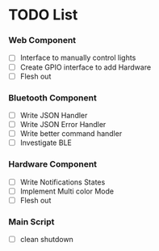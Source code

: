# TODO List

### Web Component

- [ ] Interface to manually control lights
- [ ] Create GPIO interface to add Hardware
- [ ] Flesh out

### Bluetooth Component

- [ ] Write JSON Handler
- [ ] Write JSON Error Handler
- [ ] Write better command handler
- [ ] Investigate BLE

### Hardware Component

- [ ] Write Notifications States
- [ ] Implement Multi color Mode
- [ ] Flesh out

### Main Script

- [ ] clean shutdown
